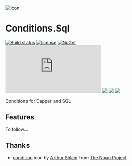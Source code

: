 ![Icon](https://i.imgur.com/RGy31lu.png?1)
# Conditions.Sql
[![Build status](https://ci.appveyor.com/api/projects/status/sn05aal3tj8pc9w8?svg=true)](https://ci.appveyor.com/project/lvermeulen/conditions-sql)
 [![license](https://img.shields.io/github/license/lvermeulen/Conditions.Sql.svg?maxAge=2592000)](https://github.com/lvermeulen/Conditions.Sql/blob/master/LICENSE)
 [![NuGet](https://img.shields.io/nuget/vpre/Conditions.Sql.svg?maxAge=2592000)](https://www.nuget.org/packages/Conditions.Sql/)
 ![downloads](https://img.shields.io/nuget/dt/Conditions.Sql)
 ![](https://img.shields.io/badge/.net-4.6.1-yellowgreen.svg)
 ![](https://img.shields.io/badge/netstandard-1.4-yellowgreen.svg)
 ![](https://img.shields.io/badge/netstandard-2.0-yellowgreen.svg)
 
Conditions for Dapper and SQL

## Features
To follow...

## Thanks
* [condition](https://thenounproject.com/search/?q=condition&i=101727) icon by [Arthur Shlain](https://thenounproject.com/ArtZ91/) from [The Noun Project](https://thenounproject.com)
